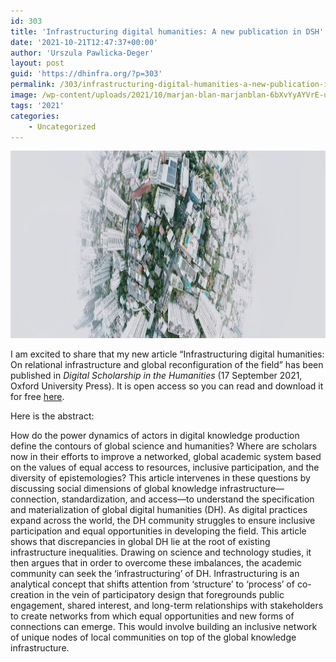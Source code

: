```yaml
---
id: 303
title: 'Infrastructuring digital humanities: A new publication in DSH'
date: '2021-10-21T12:47:37+00:00'
author: 'Urszula Pawlicka-Deger'
layout: post
guid: 'https://dhinfra.org/?p=303'
permalink: /303/infrastructuring-digital-humanities-a-new-publication-in-dsh/
image: /wp-content/uploads/2021/10/marjan-blan-marjanblan-6bXvYyAYVrE-unsplash-2.jpg
tags: '2021'
categories:
    - Uncategorized
---
```


<img src="/wp-content/2021/303.jpg"  width="700" height="300">

I am excited to share that my new article “Infrastructuring digital humanities: On relational infrastructure and global reconfiguration of the field” has been published in *Digital Scholarship in the Humanities* (17 September 2021, Oxford University Press). It is open access so you can read and download it for free [here](https://academic.oup.com/dsh/advance-article/doi/10.1093/llc/fqab086/6372159).

Here is the abstract:

How do the power dynamics of actors in digital knowledge production define the contours of global science and humanities? Where are scholars now in their efforts to improve a networked, global academic system based on the values of equal access to resources, inclusive participation, and the diversity of epistemologies? This article intervenes in these questions by discussing social dimensions of global knowledge infrastructure—connection, standardization, and access—to understand the specification and materialization of global digital humanities (DH). As digital practices expand across the world, the DH community struggles to ensure inclusive participation and equal opportunities in developing the field. This article shows that discrepancies in global DH lie at the root of existing infrastructure inequalities. Drawing on science and technology studies, it then argues that in order to overcome these imbalances, the academic community can seek the ‘infrastructuring’ of DH. Infrastructuring is an analytical concept that shifts attention from ‘structure’ to ‘process’ of co-creation in the vein of participatory design that foregrounds public engagement, shared interest, and long-term relationships with stakeholders to create networks from which equal opportunities and new forms of connections can emerge. This would involve building an inclusive network of unique nodes of local communities on top of the global knowledge infrastructure.
